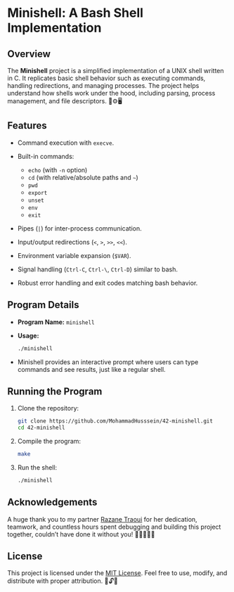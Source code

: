 # Minishell: A Bash Shell Implementation

## Overview

The **Minishell** project is a simplified implementation of a UNIX shell written in C. It replicates basic shell behavior such as executing commands, handling redirections, and managing processes. The project helps understand how shells work under the hood, including parsing, process management, and file descriptors. 🐚⚙️🖥️

## Features

* Command execution with `execve`.
* Built-in commands:

  * `echo` (with `-n` option)
  * `cd` (with relative/absolute paths and `~`)
  * `pwd`
  * `export`
  * `unset`
  * `env`
  * `exit`
* Pipes (`|`) for inter-process communication.
* Input/output redirections (`<`, `>`, `>>`, `<<`).
* Environment variable expansion (`$VAR`).
* Signal handling (`Ctrl-C`, `Ctrl-\`, `Ctrl-D`) similar to bash.
* Robust error handling and exit codes matching bash behavior.

## Program Details

* **Program Name:** `minishell`
* **Usage:**

  ```bash
  ./minishell
  ```
* Minishell provides an interactive prompt where users can type commands and see results, just like a regular shell.

## Running the Program

1. Clone the repository:

   ```bash
   git clone https://github.com/MohammadHusssein/42-minishell.git
   cd 42-minishell
   ```
2. Compile the program:

   ```bash
   make
   ```
3. Run the shell:

   ```bash
   ./minishell
   ```

## Acknowledgements
A huge thank you to my partner [Razane Traoui](https://github.com/RznTr) for her dedication, teamwork, and countless hours spent debugging and building this project together, couldn’t have done it without you! 🙌👩‍💻👨‍💻


## License

This project is licensed under the [MIT License](https://opensource.org/licenses/MIT). Feel free to use, modify, and distribute with proper attribution. 📜🔓✨
